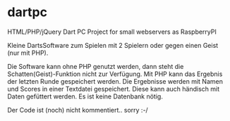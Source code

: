 # dartpc
HTML/PHP/jQuery Dart PC Project for small webservers as RaspberryPI

Kleine DartsSoftware zum Spielen mit 2 Spielern oder gegen einen Geist (nur mit PHP).

Die Software kann ohne PHP genutzt werden, dann steht die Schatten(Geist)-Funktion nicht zur Verfügung. 
Mit PHP kann das Ergebnis der letzten Runde gespeichert werden. 
Die Ergebnisse werden mit Namen und Scores in einer Textdatei gespeichert. Diese kann auch händisch mit Daten gefüttert werden.
Es ist keine Datenbank nötig.

Der Code ist (noch) nicht kommentiert.. sorry :-/
